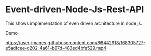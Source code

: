 # Event-driven-Node-Js-Rest-API
This shows implementation of even driven architecture in node js.

Demo


https://user-images.githubusercontent.com/66442918/168305727-e5adfcee-d202-4a61-b97d-483ed4bfe529.mp4

